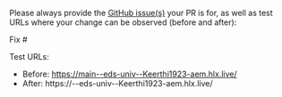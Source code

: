 Please always provide the [GitHub issue(s)](../issues) your PR is for, as well as test URLs where your change can be observed (before and after):

Fix #<gh-issue-id>

Test URLs:
- Before: https://main--eds-univ--Keerthi1923-aem.hlx.live/
- After: https://<branch>--eds-univ--Keerthi1923-aem.hlx.live/
